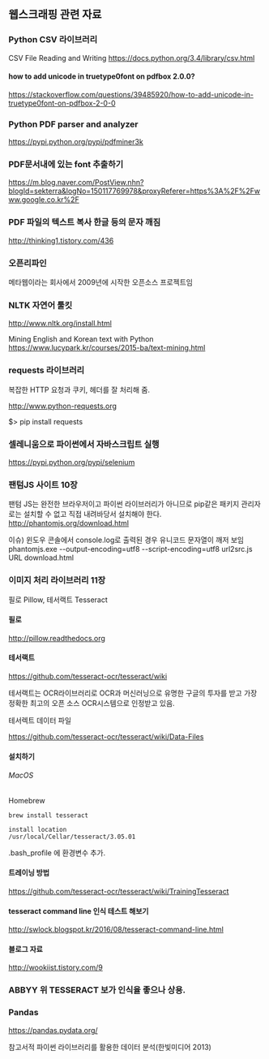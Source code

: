 ## 웹스크래핑 관련 자료

### Python CSV 라이브러리

 CSV File Reading and Writing
 https://docs.python.org/3.4/library/csv.html

#### how to add unicode in truetype0font on pdfbox 2.0.0?

https://stackoverflow.com/questions/39485920/how-to-add-unicode-in-truetype0font-on-pdfbox-2-0-0

### Python PDF parser and analyzer

https://pypi.python.org/pypi/pdfminer3k

### PDF문서내에 있는 font 추출하기

https://m.blog.naver.com/PostView.nhn?blogId=sekterra&logNo=150117769978&proxyReferer=https%3A%2F%2Fwww.google.co.kr%2F

### PDF 파일의 텍스트 복사 한글 등의 문자 깨짐
http://thinking1.tistory.com/436


### 오픈리파인

메타웹이라는 회사에서 2009년에 시작한 오픈소스 프로젝트임 

[사이트]:http://openrefine.org
[참고문서]:https://github.com/OpenRefine/OpenRefine

### NLTK 자연어 툴킷

http://www.nltk.org/install.html

Mining English and Korean text with Python
https://www.lucypark.kr/courses/2015-ba/text-mining.html


### requests 라이브러리

복잡한 HTTP 요청과 쿠키, 헤더를 잘 처리해 줌.

http://www.python-requests.org

$> pip install requests

### 셀레니움으로 파이썬에서 자바스크립트 실행

https://pypi.python.org/pypi/selenium


### 팬텀JS 사이트 10장

팬텀 JS는 완전한 브라우저이고 파이썬 라이브러리가 아니므로  pip같은
패키지 관리자로는 설치할 수 없고 직접 내려바당서 설치해야 한다.
http://phantomjs.org/download.html


이슈) 윈도우 콘솔에서 console.log로 출력된 경우 유니코드 문자열이 깨저 보임
phantomjs.exe --output-encoding=utf8 --script-encoding=utf8 url2src.js URL download.html


### 이미지 처리 라이브러리 11장

필로 Pillow, 테서랙트 Tesseract

#### 필로

http://pillow.readthedocs.org

#### 테서랙트

https://github.com/tesseract-ocr/tesseract/wiki

테서랙트는 OCR라이브러리로 OCR과 머신러닝으로 유명한 구글의 투자를 받고 가장 정확한 최고의
오픈 소스 OCR시스템으로 인정받고 있음.

테서렉트 데이터 파일

https://github.com/tesseract-ocr/tesseract/wiki/Data-Files


#### 설치하기

###### MacOS

Homebrew

```
brew install tesseract

install location
/usr/local/Cellar/tesseract/3.05.01

```
.bash_profile 에 환경변수 추가.

#### 트레이닝 방법

https://github.com/tesseract-ocr/tesseract/wiki/TrainingTesseract


#### tesseract command line 인식 테스트 해보기

http://swlock.blogspot.kr/2016/08/tesseract-command-line.html


#### 블로그 자료

http://wookiist.tistory.com/9


### ABBYY 위 TESSERACT 보가 인식율 좋으나 상용.


### Pandas 

https://pandas.pydata.org/

참고서적 파이썬 라이브러리를 활용한 데이터 분석(한빛미디어 2013)

